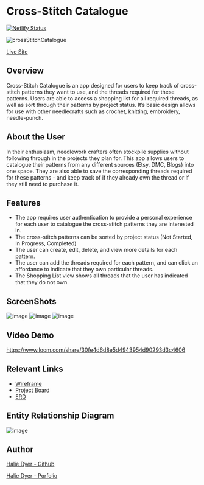 # Cross-Stitch Catalogue
[![Netlify Status](https://api.netlify.com/api/v1/badges/ed951fbd-7842-4822-a295-45446d6c2fc3/deploy-status)](https://app.netlify.com/sites/cross-stitch-catalogue/deploys)

![crossStitchCatalogue](https://user-images.githubusercontent.com/86806913/153327981-1d0a5455-8588-4a69-9faf-72f5161e5482.png)

[Live Site](https://cross-stitch-catalogue.netlify.app/)

## Overview
Cross-Stitch Catalogue is an app designed for users to keep track of cross-stitch patterns they want to use, and the threads required for these patterns. Users are able to access a shopping list for all required threads, as well as sort through their patterns by project status. It’s basic design allows for use with other needlecrafts such as crochet, knitting, embroidery, needle-punch.

## About the User
In their enthusiasm, needlework crafters often stockpile supplies without following through in the projects they plan for. This app allows users to catalogue their patterns from any different sources (Etsy, DMC, Blogs) into one space. They are also able to save the corresponding threads required for these patterns - and keep track of if they already own the thread or if they still need to purchase it.

## Features
- The app requires user authentication to provide a personal experience for each user to catalogue the cross-stitch patterns they are interested in.
- The cross-stitch patterns can be sorted by project status (Not Started, In Progress, Completed)
- The user can create, edit, delete, and view more details for each pattern. 
- The user can add the threads required for each pattern, and can click an affordance to indicate that they own particular threads.
- The Shopping List view shows all threads that the user has indicated that they do not own.

## ScreenShots
![image](https://user-images.githubusercontent.com/86806913/146847160-c9ea16a4-d94f-428b-9d92-9583da3f9278.png)
![image](https://user-images.githubusercontent.com/86806913/146847230-3ec5aa24-c806-426b-a954-cf4541aac031.png)
![image](https://user-images.githubusercontent.com/86806913/146847274-89ac5e7f-d03a-4efe-8d53-9090e01322ea.png)


## Video Demo
https://www.loom.com/share/30fe4d6d8e5d4943954d90293d3c4606

## Relevant Links
- [Wireframe](https://www.figma.com/file/wZXfT0LLw82RHrlMiVWPPV/Cross-stitch-catalogue?node-id=0%3A1)
- [Project Board](https://github.com/DyerHL/cross-stitch-catalogue/projects/1)
- [ERD](https://dbdiagram.io/d/61a583af8c901501c0d86158)

## Entity Relationship Diagram
![image](https://user-images.githubusercontent.com/86806913/144949749-3e5eae4f-e06b-467e-9c24-3248cc024590.png)

## Author
[Halie Dyer - Github](https://github.com/DyerHL)

[Halie Dyer - Porfolio](https://halie-dyer-portfolio.netlify.app/)
